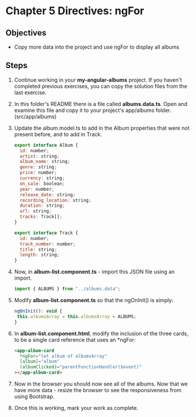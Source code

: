 # Chapter 5 Directives: ngFor

## Objectives

- Copy more data into the project and use ngFor to display all albums

## Steps

1. Continue working in your **my-angular-albums** project. If you haven't completed previous exercises, you can copy the solution files from the last exercise.

1. In this folder's README there is a file called **albums.data.ts**. Open and examine this file and copy it to your project's app/albums folder. (src/app/albums)

1. Update the album.model.ts to add in the Album properties that were not present before, and to add in Track.

   ```javascript
   export interface Album {
     id: number;
     artist: string;
     album_name: string;
     genre: string;
     price: number;
     currency: string;
     on_sale: boolean;
     year: number;
     release_date: string;
     recording_location: string;
     duration: string;
     url: string;
     tracks: Track[];
   }

   export interface Track {
     id: number;
     track_number: number;
     title: string;
     length: string;
   }
   ```

1. Now, in **album-list.component.ts** - import this JSON file using an import.

   ```javascript
   import { ALBUMS } from "../albums.data";
   ```

1. Modify **album-list.component.ts** so that the ngOnInit() is simply:

   ```javascript
   ngOnInit(): void {
    this.albumsArray = this.albumsArray = ALBUMS;
   }
   ```

1. In **album-list.component.html**, modify the inclusion of the three cards, to be a single card reference that uses an \*ngFor:

   ```html
   <app-album-card
     *ngFor="let album of albumsArray"
     [album]="album"
     (albumClicked)="parentFunctionHandler($event)"
   ></app-album-card>
   ```

1. Now in the browser you should now see all of the albums. Now that we have more data - resize the browser to see the responsiveness from using Bootstrap.

1. Once this is working, mark your work as complete.
